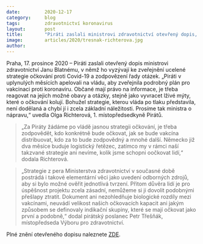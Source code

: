 ```yaml
---
date:         2020-12-17
category:     blog
tags:         zdravotnictví koronavirus
layout:       post
title:        "Piráti zaslali ministrovi zdravotnictví otevřený dopis, žádají jasnou strategii očkování a informace pro občany o vakcínách"
image:        articles/2020/tresnak-richterova.jpg
author:       
---
```




Praha, 17. prosince 2020 – Piráti zaslali otevřený dopis ministrovi zdravotnictví Janu Blatnému, v němž ho vyzývají ke zveřejnění ucelené strategie očkování proti Covid-19 a zodpovězení řady otázek. „Piráti v uplynulých měsících apelovali na vládu, aby zveřejnila podrobný plán pro vakcinaci proti koronaviru. Občané mají právo na informace, je třeba reagovat na jejich možné obavy a otázky, stejně jako vyvracet lživé mýty, které o očkování kolují. Bohužel strategie, kterou vláda po tlaku představila, není dodělaná a chybí jí i zcela základní náležitosti. Prosíme tak ministra o nápravu,“ uvedla Olga Richterová, 1. místopředsedkyně Pirátů.

> „Za Piráty žádáme po vládě jasnou strategii očkování, je třeba zodpovědět, kdo konkrétně bude očkovat, jak se bude vakcína distribuovat, kdo za to bude zodpovědný a mnohé další. Německo již dva měsíce buduje logistický řetězec, zatímco my v rámci naší takzvané strategie ani nevíme, kolik jsme schopni oočkovat lidí,“ dodala Richterová.

> „Strategie z pera Ministerstva zdravotnictví v současné době postrádá i takové elementární věci jako uvedení odborných zdrojů, aby si bylo možné ověřit jednotlivá tvrzení. Přitom důvěra lidí je pro úspěšnost projektu zcela zásadní, nemůžeme si ji dovolit podobnými přešlapy ztratit. Dokument ani nezohledňuje biologické rozdíly mezi vakcínami, neuvádí velikost našich očkovacích kapacit ani jakým způsobem se definovaly indikační skupiny, které se mají očkovat jako první a podobně,“ dodal pirátský poslanec Petr Třešňák, místopředseda Výboru pro zdravotnictví.

Plné znění otevřeného dopisu naleznete [ZDE](https://www.pirati.cz/assets/pdf/otevreny-dopis-mzd-12-2020.pdf).
